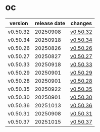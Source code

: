 # oc	


|version|release date|changes|
|---|---|---|
|v0.50.32|20250908|[v0.50.32](./v0.50.32-20250908.md)|
|v0.50.34|20250918|[v0.50.34](./v0.50.34-20250918.md)|
|v0.50.26|20250826|[v0.50.26](./v0.50.26-20250826.md)|
|v0.50.27|20250827|[v0.50.27](./v0.50.27-20250827.md)|
|v0.50.33|20250918|[v0.50.33](./v0.50.33-20250918.md)|
|v0.50.29|20250901|[v0.50.29](./v0.50.29-20250901.md)|
|v0.50.28|20250901|[v0.50.28](./v0.50.28-20250901.md)|
|v0.50.35|20250922|[v0.50.35](./v0.50.35-20250922.md)|
|v0.50.30|20250901|[v0.50.30](./v0.50.30-20250901.md)|
|v0.50.36|20251013|[v0.50.36](./v0.50.36-20251013.md)|
|v0.50.31|20250908|[v0.50.31](./v0.50.31-20250908.md)|
|v0.50.37|20251015|[v0.50.37](./v0.50.37-20251015.md)|
